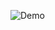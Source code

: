 ![Demo](https://repository-images.githubusercontent.com/305669788/28c47f80-6ac5-11eb-83e4-b9478b5606bd)

